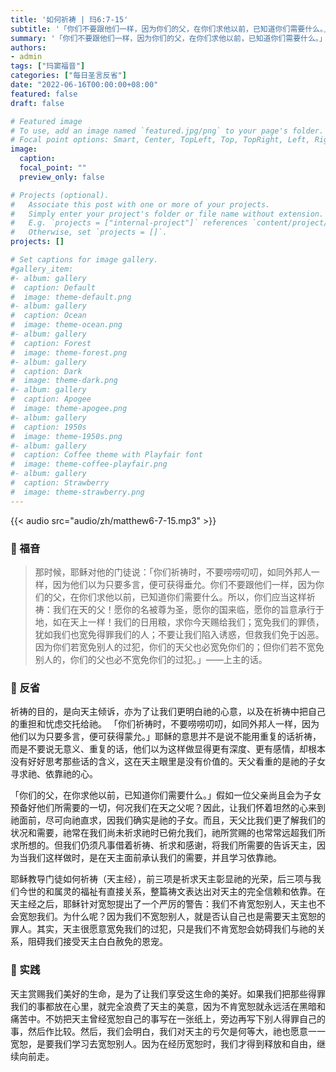 ```yaml
---
title: '如何祈祷 | 玛6:7-15'
subtitle: '「你们不要跟他们一样，因为你们的父，在你们求他以前，已知道你们需要什么。」（玛6:8）'
summary: '「你们不要跟他们一样，因为你们的父，在你们求他以前，已知道你们需要什么。」（玛6:8）'
authors:
- admin
tags: ["玛窦福音"]
categories: ["每日圣言反省"]
date: "2022-06-16T00:00:00+08:00"
featured: false
draft: false

# Featured image
# To use, add an image named `featured.jpg/png` to your page's folder.
# Focal point options: Smart, Center, TopLeft, Top, TopRight, Left, Right, BottomLeft, Bottom, BottomRight
image:
  caption:
  focal_point: ""
  preview_only: false

# Projects (optional).
#   Associate this post with one or more of your projects.
#   Simply enter your project's folder or file name without extension.
#   E.g. `projects = ["internal-project"]` references `content/project/deep-learning/index.md`.
#   Otherwise, set `projects = []`.
projects: []

# Set captions for image gallery.
#gallery_item:
#- album: gallery
#  caption: Default
#  image: theme-default.png
#- album: gallery
#  caption: Ocean
#  image: theme-ocean.png
#- album: gallery
#  caption: Forest
#  image: theme-forest.png
#- album: gallery
#  caption: Dark
#  image: theme-dark.png
#- album: gallery
#  caption: Apogee
#  image: theme-apogee.png
#- album: gallery
#  caption: 1950s
#  image: theme-1950s.png
#- album: gallery
#  caption: Coffee theme with Playfair font
#  image: theme-coffee-playfair.png
#- album: gallery
#  caption: Strawberry
#  image: theme-strawberry.png
---
```


{{< audio src="audio/zh/matthew6-7-15.mp3" >}}

### :love_letter: 福音
> 那时候，耶稣对他的门徒说：「你们祈祷时，不要唠唠叨叨，如同外邦人一样，因为他们以为只要多言，便可获得垂允。你们不要跟他们一样，因为你们的父，在你们求他以前，已知道你们需要什么。所以，你们应当这样祈祷：我们在天的父！愿你的名被尊为圣，愿你的国来临，愿你的旨意承行于地，如在天上一样！我们的日用粮，求你今天赐给我们；宽免我们的罪债，犹如我们也宽免得罪我们的人；不要让我们陷入诱惑，但救我们免于凶恶。因为你们若宽免别人的过犯，你们的天父也必宽免你们的；但你们若不宽免别人的，你们的父也必不宽免你们的过犯。」——上主的话。

### :speech_balloon: 反省
祈祷的目的，是向天主倾诉，亦为了让我们更明白祂的心意，以及在祈祷中把自己的重担和忧虑交托给祂。 「你们祈祷时，不要唠唠叨叨，如同外邦人一样，因为他们以为只要多言，便可获得蒙允。」耶稣的意思并不是说不能用重复的话祈祷，而是不要说无意义、重复的话，他们以为这样做显得更有深度、更有感情，却根本没有好好思考那些话的含义，这在天主眼里是没有价值的。天父看重的是祂的子女寻求祂、依靠祂的心。

「你们的父，在你求他以前，已知道你们需要什么。」假如一位父亲尚且会为子女预备好他们所需要的一切，何况我们在天之父呢？因此，让我们怀着坦然的心来到祂面前，尽可向祂直求，因我们确实是祂的子女。而且，天父比我们更了解我们的状况和需要，祂常在我们尚未祈求祂时已俯允我们，祂所赏赐的也常常远超我们所求所想的。但我们仍须凡事借着祈祷、祈求和感谢，将我们所需要的告诉天主，因为当我们这样做时，是在天主面前承认我们的需要，并且学习依靠祂。

耶稣教导门徒如何祈祷（天主经），前三项是祈求天主彰显祂的光荣，后三项与我们今世的和属灵的福祉有直接关系，整篇祷文表达出对天主的完全信赖和依靠。在天主经之后，耶稣针对宽恕提出了一个严厉的警告：我们不肯宽恕别人，天主也不会宽恕我们。为什么呢？因为我们不宽恕别人，就是否认自己也是需要天主宽恕的罪人。其实，天主很愿意宽免我们的过犯，只是我们不肯宽恕会妨碍我们与祂的关系，阻碍我们接受天主白白赦免的恩宠。

### :runner: 实践
天主赏赐我们美好的生命，是为了让我们享受这生命的美好。如果我们把那些得罪我们的事都放在心里，就完全浪费了天主的美意，因为不肯宽恕就永远活在黑暗和痛苦中。不妨把天主曾经宽恕自己的事写在一张纸上，旁边再写下别人得罪自己的事，然后作比较。然后，我们会明白，我们对天主的亏欠是何等大，祂也愿意一一宽恕，是要我们学习去宽恕别人。因为在经历宽恕时，我们才得到释放和自由，继续向前走。
